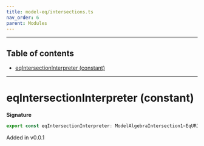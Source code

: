 ```yaml
---
title: model-eq/intersections.ts
nav_order: 6
parent: Modules
---
```


---

<h2 class="text-delta">Table of contents</h2>

- [eqIntersectionInterpreter (constant)](#eqintersectioninterpreter-constant)

---

# eqIntersectionInterpreter (constant)

**Signature**

```ts
export const eqIntersectionInterpreter: ModelAlgebraIntersection1<EqURI> = ...
```

Added in v0.0.1
